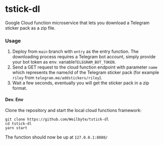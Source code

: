 # tstick-dl
Google Cloud function microservice that lets you download a Telegram sticker pack as a zip file.

### Usage

1. Deploy from `main` branch with `entry` as the entry function. The downloading process requires a Telegram bot account, simply provide your bot token as env. variable`TELEGRAM_BOT_TOKEN`. 
2. Send a GET request to the cloud function endpoint with parameter `name` which represents the name/id of the Telegram sticker pack (for example `riley` from `telegram.me/addstickers/riley`).
3. Wait a few seconds, eventually you will get the sticker pack in a zip format. 

#### Dev. Env
Clone the repository and start the local cloud functions framework:
```
git clone https://github.com/Weilbyte/tstick-dl
cd tstick-dl
yarn start
``` 

The function should now be up at `127.0.0.1:8080/` 

